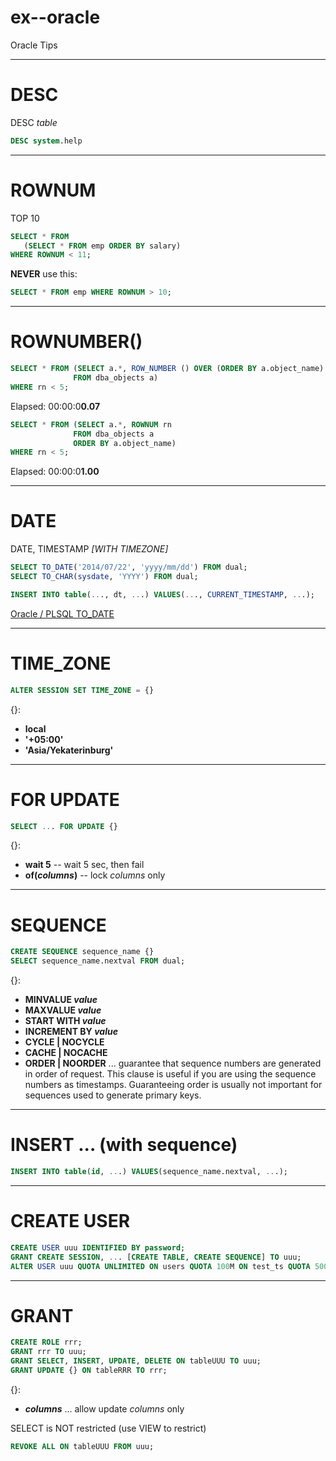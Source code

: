# ex--oracle
Oracle Tips

____
# DESC
DESC _table_
```sql
DESC system.help
```

____
# ROWNUM
TOP 10
```sql
SELECT * FROM
   (SELECT * FROM emp ORDER BY salary)
WHERE ROWNUM < 11;
```

**NEVER** use this:
```sql
SELECT * FROM emp WHERE ROWNUM > 10;
```

____
# ROWNUMBER()
```sql
SELECT * FROM (SELECT a.*, ROW_NUMBER () OVER (ORDER BY a.object_name) rn
              FROM dba_objects a)
WHERE rn < 5;
```
Elapsed: 00:00:0**0.07**
```sql
SELECT * FROM (SELECT a.*, ROWNUM rn
              FROM dba_objects a
              ORDER BY a.object_name)
WHERE rn < 5;
```
Elapsed: 00:00:0**1.00**

____
# DATE
DATE,
TIMESTAMP _[WITH TIMEZONE]_
```sql
SELECT TO_DATE('2014/07/22', 'yyyy/mm/dd') FROM dual;
SELECT TO_CHAR(sysdate, 'YYYY') FROM dual;

INSERT INTO table(..., dt, ...) VALUES(..., CURRENT_TIMESTAMP, ...);
```
[Oracle / PLSQL TO_DATE](http://oracleplsql.ru/to_date-function.html)

____
# TIME_ZONE
```sql
ALTER SESSION SET TIME_ZONE = {}
```
{}:
- **local**
- **'+05:00'**
- **'Asia/Yekaterinburg'**

____
# FOR UPDATE
```sql
SELECT ... FOR UPDATE {}
```
{}:
- **wait 5** -- wait 5 sec, then fail
- **of(_columns_)** -- lock _columns_ only

____
# SEQUENCE
```sql
CREATE SEQUENCE sequence_name {}
SELECT sequence_name.nextval FROM dual;
```
{}:
- **MINVALUE _value_**
- **MAXVALUE _value_**
- **START WITH _value_**
- **INCREMENT BY _value_**
- **CYCLE | NOCYCLE**
- **CACHE | NOCACHE**
- **ORDER | NOORDER** ... guarantee that sequence numbers are generated in order of request.
This clause is useful if you are using the sequence numbers as timestamps.
Guaranteeing order is usually not important for sequences used to generate primary keys.

____
# INSERT ... (with sequence)
```sql
INSERT INTO table(id, ...) VALUES(sequence_name.nextval, ...);
```

____
# CREATE USER
```sql
CREATE USER uuu IDENTIFIED BY password;
GRANT CREATE SESSION, ... [CREATE TABLE, CREATE SEQUENCE] TO uuu;
ALTER USER uuu QUOTA UNLIMITED ON users QUOTA 100M ON test_ts QUOTA 500K ON data_ts;
```


____
# GRANT
```sql
CREATE ROLE rrr;
GRANT rrr TO uuu;
GRANT SELECT, INSERT, UPDATE, DELETE ON tableUUU TO uuu;
GRANT UPDATE {} ON tableRRR TO rrr;
```
{}:
- **_columns_** ... allow update _columns_ only

SELECT is NOT restricted (use VIEW to restrict)

```sql
REVOKE ALL ON tableUUU FROM uuu;
```
